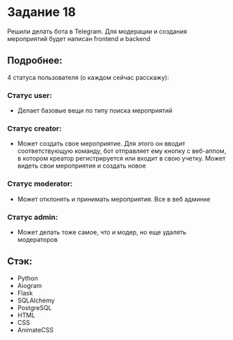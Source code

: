 # Задание 18
Решили делать бота в Telegram. Для модерации и создания мероприятий будет написан frontend и backend

## Подробнее:

4 статуса пользователя (о каждом сейчас расскажу):

### Статус user: 

- Делает базовые вещи по типу поиска мероприятий

### Статус creator:

- Может создать свое мероприятие. Для этого он вводит соответствующую команду, бот отправляет ему кнопку с веб-аппом, в котором креатор регистрируется или входит в свою учетку. Может видеть свои мероприятия и создать новое

### Статус moderator:

- Может отклонять и принимать мероприятия. Все в веб админке

### Статус admin:

- Может делать тоже самое, что и модер, но еще удалять модераторов

## Стэк:

- Python
- Aiogram
- Flask
- SQLAlchemy
- PostgreSQL
- HTML
- CSS
- AnimateCSS

